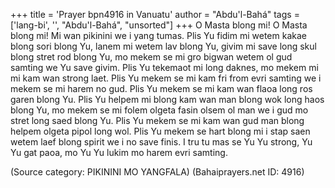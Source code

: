 +++
title = 'Prayer bpn4916 in Vanuatu'
author = "Abdu'l-Bahá"
tags = ['lang-bi', '', "Abdu'l-Bahá", "unsorted"]
+++
O Masta blong mi!  O Masta blong mi!  Mi wan pikinini we i yang tumas. Plis Yu fidim mi wetem kakae blong sori blong Yu, lanem mi wetem lav blong Yu, givim mi save long skul blong stret rod blong Yu, mo mekem se mi gro bigwan wetem ol gud samting we Yu save givim. Plis Yu tekemaot mi long daknes, mo mekem mi mi kam wan strong laet. Plis Yu mekem se mi kam fri from evri samting we i mekem se mi harem no gud. Plis Yu mekem se mi kam wan flaoa long ros garen blong Yu. Plis Yu helpem mi blong kam wan man blong wok long haos blong Yu, mo mekem se mi folem olgeta fasin olsem ol man we i gud mo stret long saed blong Yu. Plis Yu mekem se mi kam wan gud man blong helpem olgeta pipol long wol. Plis Yu mekem se hart blong mi i stap saen wetem laef blong spirit we i no save finis. 
I tru tu mas se Yu Yu strong, Yu Yu gat paoa, mo Yu Yu lukim mo harem evri samting.

(Source category: PIKININI  MO  YANGFALA)
(Bahaiprayers.net ID: 4916)
